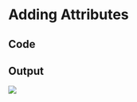 # Adding Attributes

## Code

<code-block src="entity-with-attributes.txt"/>

## Output

![](entity-with-attributes.svg)